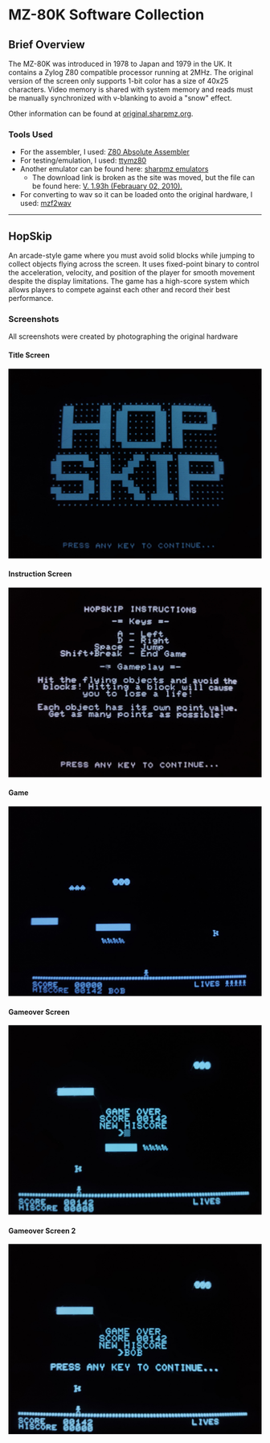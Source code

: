# MZ-80K Software Collection

## Brief Overview
The MZ-80K was introduced in 1978 to Japan and 1979 in the UK. It contains a Zylog Z80 compatible processor running at 2MHz. The original version of the screen only supports 1-bit color has a size of 40x25 characters. Video memory is shared with system memory and reads must be manually synchronized with v-blanking to avoid a "snow" effect.

Other information can be found at [original.sharpmz.org](https://original.sharpmz.org/).

### Tools Used
- For the assembler, I used: [Z80 Absolute Assembler](https://forum.sharpmz.org/viewtopic.php?p=2135#p2135)
- For testing/emulation, I used: [ttymz80](https://github.com/yunkya2/ttymz80)
- Another emulator can be found here: [sharpmz emulators](https://original.sharpmz.org/mfranzenemu.htm)
  - The download link is broken as the site was moved, but the file can be found here: [V. 1.93h (Febrauary 02, 2010).](http://original.sharpmz.org/download/MZxx_internet.zip)
- For converting to wav so it can be loaded onto the original hardware, I used: [mzf2wav](https://github.com/jfjlaros/mzf2wav)

***

## HopSkip

An arcade-style game where you must avoid solid blocks while jumping to collect objects flying across the screen. It uses fixed-point binary to control the acceleration, velocity, and position of the player for smooth movement despite the display limitations. The game has a high-score system which allows players to compete against each other and record their best performance.

### Screenshots
All screenshots were created by photographing the original hardware

#### Title Screen
![Title Screen](HopSkip/images/title.jpg)

#### Instruction Screen
![Instruction Screen](HopSkip/images/instructions.jpg)

#### Game
![Game](HopSkip/images/game.jpg)

#### Gameover Screen
![Gameover Screen](HopSkip/images/gameover.jpg)

#### Gameover Screen 2
![Gameover Screen after entering name](HopSkip/images/gameover_name.jpg)